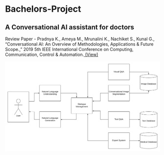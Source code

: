 # Bachelors-Project
## A Conversational AI assistant for doctors 
Review Paper - Pradnya K., Ameya M., Mrunalini K., Nachiket S., Kunal G., “Conversational AI: An Overview of Methodologies,
Applications & Future Scope.,” 2019 5th IEEE International Conference on Computing, Communication, Control &
Automation.[ (View)](https://github.com/ameyasm1154/Bachelors-Project/blob/master/Documentation/Review-Paper.pdf)

![alt text](https://github.com/ameyasm1154/Bachelors-Project/blob/master/Documentation/System-Diagram.png)
